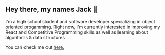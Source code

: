 ## Hey there, my names Jack 👋

I'm a high school student and software developer specializing in object oriented progamming.
Right now, I'm currently interested in improving my React and Competitive Programming skills as well as learning about algorithms & data structures

You can check me out <a href="https://hand-burger.github.io/portfolio/" target="_blank">here.</a>

